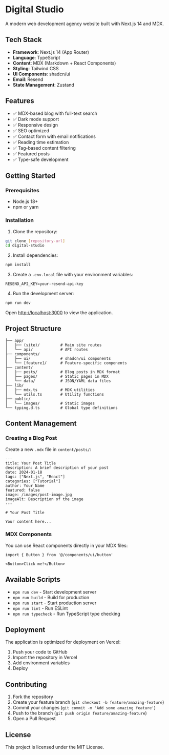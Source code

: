 # Digital Studio

A modern web development agency website built with Next.js 14 and MDX.

## Tech Stack

- **Framework**: Next.js 14 (App Router)
- **Language**: TypeScript
- **Content**: MDX (Markdown + React Components)
- **Styling**: Tailwind CSS
- **UI Components**: shadcn/ui
- **Email**: Resend
- **State Management**: Zustand

## Features

- ✅ MDX-based blog with full-text search
- ✅ Dark mode support
- ✅ Responsive design
- ✅ SEO optimized
- ✅ Contact form with email notifications
- ✅ Reading time estimation
- ✅ Tag-based content filtering
- ✅ Featured posts
- ✅ Type-safe development

## Getting Started

### Prerequisites

- Node.js 18+ 
- npm or yarn

### Installation

1. Clone the repository:
```bash
git clone [repository-url]
cd digital-studio
```

2. Install dependencies:
```bash
npm install
```

3. Create a `.env.local` file with your environment variables:
```env
RESEND_API_KEY=your-resend-api-key
```

4. Run the development server:
```bash
npm run dev
```

Open [http://localhost:3000](http://localhost:3000) to view the application.

## Project Structure

```
├── app/
│   ├── (site)/         # Main site routes
│   └── api/            # API routes
├── components/
│   ├── ui/             # shadcn/ui components
│   └── [feature]/      # Feature-specific components
├── content/
│   ├── posts/          # Blog posts in MDX format
│   ├── pages/          # Static pages in MDX
│   └── data/           # JSON/YAML data files
├── lib/
│   ├── mdx.ts          # MDX utilities
│   └── utils.ts        # Utility functions
├── public/
│   └── images/         # Static images
└── typing.d.ts         # Global type definitions
```

## Content Management

### Creating a Blog Post

Create a new `.mdx` file in `content/posts/`:

```mdx
---
title: Your Post Title
description: A brief description of your post
date: 2024-01-18
tags: ["Next.js", "React"]
categories: ["Tutorial"]
author: Your Name
featured: false
image: /images/post-image.jpg
imageAlt: Description of the image
---

# Your Post Title

Your content here...
```

### MDX Components

You can use React components directly in your MDX files:

```mdx
import { Button } from '@/components/ui/button'

<Button>Click me!</Button>
```

## Available Scripts

- `npm run dev` - Start development server
- `npm run build` - Build for production
- `npm run start` - Start production server
- `npm run lint` - Run ESLint
- `npm run typecheck` - Run TypeScript type checking

## Deployment

The application is optimized for deployment on Vercel:

1. Push your code to GitHub
2. Import the repository in Vercel
3. Add environment variables
4. Deploy

## Contributing

1. Fork the repository
2. Create your feature branch (`git checkout -b feature/amazing-feature`)
3. Commit your changes (`git commit -m 'Add some amazing feature'`)
4. Push to the branch (`git push origin feature/amazing-feature`)
5. Open a Pull Request

## License

This project is licensed under the MIT License.